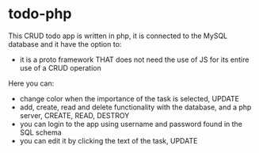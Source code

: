 # todo-php
This CRUD todo app is written in php, it is connected to the MySQL database and it have the option to: 
- it is a proto framework THAT does not need the use of JS for its entire use of a CRUD operation
  
Here you can:
- change color when the importance of the task is selected, UPDATE
- add, create, read and delete functionality with the database, and a php server, CREATE, READ, DESTROY
- you can login to the app using username and password found in the SQL schema 
- you can edit it by clicking the text of the task, UPDATE

